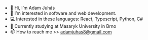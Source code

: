- 👋 Hi, I’m Adam Juhás
- 👀 I’m interested in software and web development.
- 💻 Interested in these languages: React, Typescript, Python, C#
- 🏫 Currently studying at Masaryk University in Brno
- 📫 How to reach me >> adamjuhas8@gmail.com

<!---
Marneyd8/Marneyd8 is a ✨ special ✨ repository because its `README.md` (this file) appears on your GitHub profile.
You can click the Preview link to take a look at your changes.
--->
